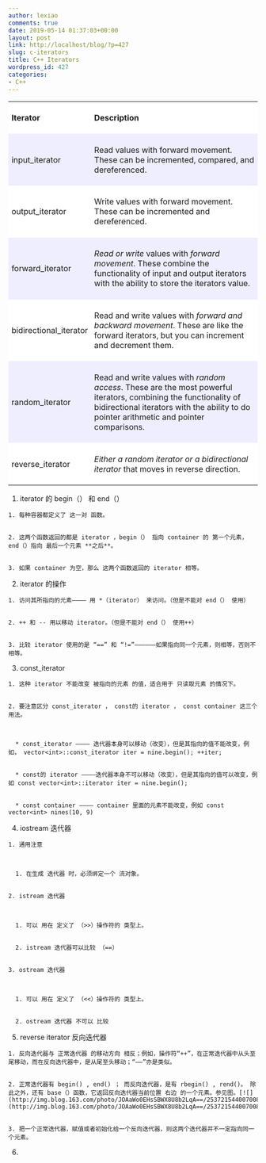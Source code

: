 ```yaml
---
author: lexiao
comments: true
date: 2019-05-14 01:37:03+00:00
layout: post
link: http://localhost/blog/?p=427
slug: c-iterators
title: C++ Iterators
wordpress_id: 427
categories:
- C++
---
```



<table cellpadding="0" border="0" style="BORDER-COLLAPSE: collapse" cellspacing="0" >
<tbody >
<tr style="mso-yfti-irow: 0; mso-yfti-firstrow: yes" >

<td style="BORDER-RIGHT: #ece9d8; PADDING-RIGHT: 4.8pt; BORDER-TOP: #ece9d8; PADDING-LEFT: 4.8pt; BACKGROUND: white; PADDING-BOTTOM: 4.8pt; BORDER-LEFT: #ece9d8; PADDING-TOP: 4.8pt; BORDER-BOTTOM: #ece9d8" >


**Iterator**

</td>

<td style="BORDER-RIGHT: #ece9d8; PADDING-RIGHT: 4.8pt; BORDER-TOP: #ece9d8; PADDING-LEFT: 4.8pt; BACKGROUND: white; PADDING-BOTTOM: 4.8pt; BORDER-LEFT: #ece9d8; PADDING-TOP: 4.8pt; BORDER-BOTTOM: #ece9d8" >


**Description**

</td></tr>
<tr style="mso-yfti-irow: 1" >

<td style="BORDER-RIGHT: #ece9d8; PADDING-RIGHT: 4.8pt; BORDER-TOP: #ece9d8; PADDING-LEFT: 4.8pt; BACKGROUND: #eeeeff; PADDING-BOTTOM: 4.8pt; BORDER-LEFT: #ece9d8; PADDING-TOP: 4.8pt; BORDER-BOTTOM: #ece9d8" >


input_iterator

</td>

<td style="BORDER-RIGHT: #ece9d8; PADDING-RIGHT: 4.8pt; BORDER-TOP: #ece9d8; PADDING-LEFT: 4.8pt; BACKGROUND: #eeeeff; PADDING-BOTTOM: 4.8pt; BORDER-LEFT: #ece9d8; PADDING-TOP: 4.8pt; BORDER-BOTTOM: #ece9d8" >


Read values with forward movement. These can be incremented, compared, and dereferenced.

</td></tr>
<tr style="mso-yfti-irow: 2" >

<td style="BORDER-RIGHT: #ece9d8; PADDING-RIGHT: 4.8pt; BORDER-TOP: #ece9d8; PADDING-LEFT: 4.8pt; BACKGROUND: white; PADDING-BOTTOM: 4.8pt; BORDER-LEFT: #ece9d8; PADDING-TOP: 4.8pt; BORDER-BOTTOM: #ece9d8" >


output_iterator

</td>

<td style="BORDER-RIGHT: #ece9d8; PADDING-RIGHT: 4.8pt; BORDER-TOP: #ece9d8; PADDING-LEFT: 4.8pt; BACKGROUND: white; PADDING-BOTTOM: 4.8pt; BORDER-LEFT: #ece9d8; PADDING-TOP: 4.8pt; BORDER-BOTTOM: #ece9d8" >


Write values with forward movement. These can be incremented and dereferenced.

</td></tr>
<tr style="mso-yfti-irow: 3" >

<td style="BORDER-RIGHT: #ece9d8; PADDING-RIGHT: 4.8pt; BORDER-TOP: #ece9d8; PADDING-LEFT: 4.8pt; BACKGROUND: #eeeeff; PADDING-BOTTOM: 4.8pt; BORDER-LEFT: #ece9d8; PADDING-TOP: 4.8pt; BORDER-BOTTOM: #ece9d8" >


forward_iterator

</td>

<td style="BORDER-RIGHT: #ece9d8; PADDING-RIGHT: 4.8pt; BORDER-TOP: #ece9d8; PADDING-LEFT: 4.8pt; BACKGROUND: #eeeeff; PADDING-BOTTOM: 4.8pt; BORDER-LEFT: #ece9d8; PADDING-TOP: 4.8pt; BORDER-BOTTOM: #ece9d8" >


_Read or write_ values with _forward movement_. These combine the functionality of input and output iterators with the ability to store the iterators value.

</td></tr>
<tr style="mso-yfti-irow: 4" >

<td style="BORDER-RIGHT: #ece9d8; PADDING-RIGHT: 4.8pt; BORDER-TOP: #ece9d8; PADDING-LEFT: 4.8pt; BACKGROUND: white; PADDING-BOTTOM: 4.8pt; BORDER-LEFT: #ece9d8; PADDING-TOP: 4.8pt; BORDER-BOTTOM: #ece9d8" >


bidirectional_iterator

</td>

<td style="BORDER-RIGHT: #ece9d8; PADDING-RIGHT: 4.8pt; BORDER-TOP: #ece9d8; PADDING-LEFT: 4.8pt; BACKGROUND: white; PADDING-BOTTOM: 4.8pt; BORDER-LEFT: #ece9d8; PADDING-TOP: 4.8pt; BORDER-BOTTOM: #ece9d8" >


Read and write values with _forward and backward movement_. These are like the forward iterators, but you can increment and decrement them.

</td></tr>
<tr style="mso-yfti-irow: 5" >

<td style="BORDER-RIGHT: #ece9d8; PADDING-RIGHT: 4.8pt; BORDER-TOP: #ece9d8; PADDING-LEFT: 4.8pt; BACKGROUND: #eeeeff; PADDING-BOTTOM: 4.8pt; BORDER-LEFT: #ece9d8; PADDING-TOP: 4.8pt; BORDER-BOTTOM: #ece9d8" >


random_iterator

</td>

<td style="BORDER-RIGHT: #ece9d8; PADDING-RIGHT: 4.8pt; BORDER-TOP: #ece9d8; PADDING-LEFT: 4.8pt; BACKGROUND: #eeeeff; PADDING-BOTTOM: 4.8pt; BORDER-LEFT: #ece9d8; PADDING-TOP: 4.8pt; BORDER-BOTTOM: #ece9d8" >


Read and write values with _random access_. These are the most powerful iterators, combining the functionality of bidirectional iterators with the ability to do pointer arithmetic and pointer comparisons.

</td></tr>
<tr style="mso-yfti-irow: 6; mso-yfti-lastrow: yes" >

<td style="BORDER-RIGHT: #ece9d8; PADDING-RIGHT: 4.8pt; BORDER-TOP: #ece9d8; PADDING-LEFT: 4.8pt; BACKGROUND: white; PADDING-BOTTOM: 4.8pt; BORDER-LEFT: #ece9d8; PADDING-TOP: 4.8pt; BORDER-BOTTOM: #ece9d8" >


reverse_iterator

</td>

<td style="BORDER-RIGHT: #ece9d8; PADDING-RIGHT: 4.8pt; BORDER-TOP: #ece9d8; PADDING-LEFT: 4.8pt; BACKGROUND: white; PADDING-BOTTOM: 4.8pt; BORDER-LEFT: #ece9d8; PADDING-TOP: 4.8pt; BORDER-BOTTOM: #ece9d8" >


_Either a random iterator or a bidirectional iterator_ that moves in reverse direction.

</td></tr></tbody></table>









  1. iterator 的 begin（） 和 end（）



    1. 每种容器都定义了 这一对 函数。


    2. 这两个函数返回的都是 iterator ，begin（） 指向 container 的 第一个元素，end（）指向 最后一个元素 **之后**。


    3. 如果 container 为空，那么 这两个函数返回的 iterator 相等。


  2. iterator 的操作



    1. 访问其所指向的元素———— 用 *（iterator） 来访问。（但是不能对 end（） 使用）


    2. ++ 和 -- 用以移动 iterator。（但是不能对 end（） 使用++）


    3. 比较 iterator 使用的是 “==” 和 “!=”——————如果指向同一个元素，则相等，否则不相等。


  3. const_iterator



    1. 这种 iterator 不能改变 被指向的元素 的值，适合用于 只读取元素 的情况下。


    2. 要注意区分 const_iterator ， const的 iterator ， const container 这三个用法。



      * const_iterator ———— 迭代器本身可以移动（改变），但是其指向的值不能改变，例如， vector<int>::const_iterator iter = nine.begin(); ++iter;


      * const的 iterator ————迭代器本身不可以移动（改变），但是其指向的值可以改变，例如 const vector<int>::iterator iter = nine.begin();


      * const container ———— container 里面的元素不能改变，例如 const vector<int> nines(10, 9)


  4. iostream 迭代器



    1. 通用注意



      1. 在生成 迭代器 时，必须绑定一个 流对象。


    2. istream 迭代器 



      1. 可以 用在 定义了 （>>）操作符的 类型上。


      2. istream 迭代器可以比较 （==）


    3. ostream 迭代器



      1. 可以 用在 定义了 （<<）操作符的 类型上。


      2. ostream 迭代器 不可以 比较


  5. reverse iterator 反向迭代器



    1. 反向迭代器与 正常迭代器 的移动方向 相反；例如，操作符“++”，在正常迭代器中从头至尾移动，而在反向迭代器中，是从尾至头移动；“——”亦是类似。


    2. 正常迭代器有 begin() , end() ； 而反向迭代器，是有 rbegin() , rend()。 除此之外，还有 base（）函数，它返回反向迭代器当前位置 右边 的一个元素。参见图。[![](http://img.blog.163.com/photo/JOAaWo0EHsSBWX8U8b2LqA==/2537215440070084630.jpg)](http://img.blog.163.com/photo/JOAaWo0EHsSBWX8U8b2LqA==/2537215440070084630.jpg)


    3. 把一个正常迭代器，赋值或者初始化给一个反向迭代器，则这两个迭代器并不一定指向同一个元素。


  6. 

